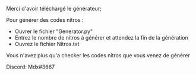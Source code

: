 Merci d'avoir téléchargé le générateur; 

Pour générer des codes nitros :

- Ouvrer le fichier "Generator.py"
- Entrez le nombre de nitros à générer et attendez la fin de la génération
- Ouvrez le fichier Nitros.txt

Vous n'avez plus qu'a checker les codes nitros que vous venez de générer

Discord: Mdx#3667